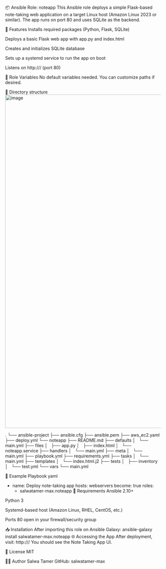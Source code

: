 📦 Ansible Role: noteapp
This Ansible role deploys a simple Flask-based note-taking web application on a target Linux host (Amazon Linux 2023 or similar). The app runs on port 80 and uses SQLite as the backend.

📁 Features
Installs required packages (Python, Flask, SQLite)

Deploys a basic Flask web app with app.py and index.html

Creates and initializes SQLite database

Sets up a systemd service to run the app on boot

Listens on http://<server-ip>/ (port 80)

🚀 Role Variables
No default variables needed. You can customize paths if desired.

📂 Directory structure
<img width="1920" height="1080" alt="image" src="https://github.com/user-attachments/assets/5466ace7-c166-44f6-ba63-465a2749da08" />

.
└── ansible-project
    ├── ansible.cfg
    ├── ansible.pem
    ├── aws_ec2.yaml
    ├── deploy.yml
    └── noteapp
        ├── README.md
        ├── defaults
        │   └── main.yml
        ├── files
        │   ├── app.py
        │   ├── index.html
        │   └── noteapp.service
        ├── handlers
        │   └── main.yml
        ├── meta
        │   └── main.yml
        ├── playbook.yml
        ├── requirements.yml
        ├── tasks
        │   └── main.yml
        ├── templates
        │   └── index.html.j2
        ├── tests
        │   ├── inventory
        │   └── test.yml
        └── vars
            └── main.yml


🧪 Example Playbook
yaml
- name: Deploy note-taking app
  hosts: webservers
  become: true
  roles:
    - salwatamer-max.noteapp
🔧 Requirements
Ansible 2.10+

Python 3

Systemd-based host (Amazon Linux, RHEL, CentOS, etc.)

Ports 80 open in your firewall/security group

📥 Installation
After importing this role on Ansible Galaxy:
ansible-galaxy install salwatamer-max.noteapp
🌐 Accessing the App
After deployment, visit:
http://<your-server-ip>/
You should see the Note Taking App UI.

📝 License
MIT

🙋‍♂️ Author
Salwa Tamer
GitHub: salwatamer-max
